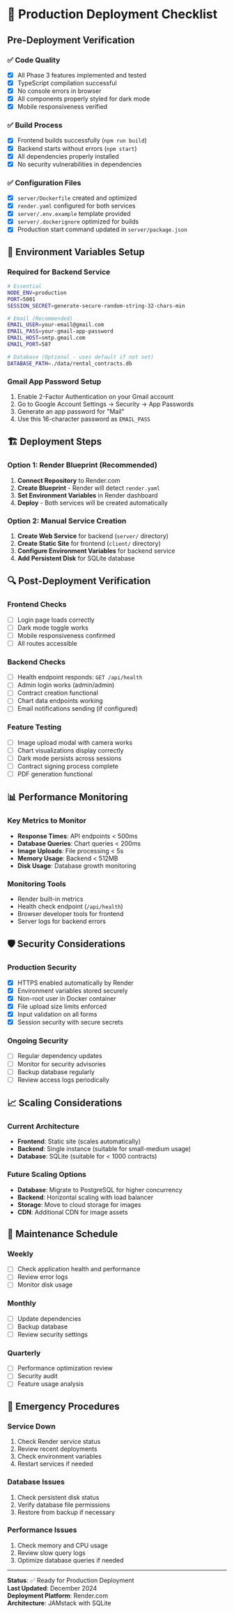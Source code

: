 # 🚀 Production Deployment Checklist

## Pre-Deployment Verification

### ✅ Code Quality
- [x] All Phase 3 features implemented and tested
- [x] TypeScript compilation successful
- [x] No console errors in browser
- [x] All components properly styled for dark mode
- [x] Mobile responsiveness verified

### ✅ Build Process
- [x] Frontend builds successfully (`npm run build`)
- [x] Backend starts without errors (`npm start`)
- [x] All dependencies properly installed
- [x] No security vulnerabilities in dependencies

### ✅ Configuration Files
- [x] `server/Dockerfile` created and optimized
- [x] `render.yaml` configured for both services
- [x] `server/.env.example` template provided
- [x] `server/.dockerignore` optimized for builds
- [x] Production start command updated in `server/package.json`

## 🔐 Environment Variables Setup

### Required for Backend Service
```bash
# Essential
NODE_ENV=production
PORT=5001
SESSION_SECRET=generate-secure-random-string-32-chars-min

# Email (Recommended)
EMAIL_USER=your-email@gmail.com
EMAIL_PASS=your-gmail-app-password
EMAIL_HOST=smtp.gmail.com
EMAIL_PORT=587

# Database (Optional - uses default if not set)
DATABASE_PATH=./data/rental_contracts.db
```

### Gmail App Password Setup
1. Enable 2-Factor Authentication on your Gmail account
2. Go to Google Account Settings → Security → App Passwords
3. Generate an app password for "Mail"
4. Use this 16-character password as `EMAIL_PASS`

## 🏗️ Deployment Steps

### Option 1: Render Blueprint (Recommended)
1. **Connect Repository** to Render.com
2. **Create Blueprint** - Render will detect `render.yaml`
3. **Set Environment Variables** in Render dashboard
4. **Deploy** - Both services will be created automatically

### Option 2: Manual Service Creation
1. **Create Web Service** for backend (`server/` directory)
2. **Create Static Site** for frontend (`client/` directory)
3. **Configure Environment Variables** for backend service
4. **Add Persistent Disk** for SQLite database

## 🔍 Post-Deployment Verification

### Frontend Checks
- [ ] Login page loads correctly
- [ ] Dark mode toggle works
- [ ] Mobile responsiveness confirmed
- [ ] All routes accessible

### Backend Checks
- [ ] Health endpoint responds: `GET /api/health`
- [ ] Admin login works (admin/admin)
- [ ] Contract creation functional
- [ ] Chart data endpoints working
- [ ] Email notifications sending (if configured)

### Feature Testing
- [ ] Image upload modal with camera works
- [ ] Chart visualizations display correctly
- [ ] Dark mode persists across sessions
- [ ] Contract signing process complete
- [ ] PDF generation functional

## 📊 Performance Monitoring

### Key Metrics to Monitor
- **Response Times**: API endpoints < 500ms
- **Database Queries**: Chart queries < 200ms
- **Image Uploads**: File processing < 5s
- **Memory Usage**: Backend < 512MB
- **Disk Usage**: Database growth monitoring

### Monitoring Tools
- Render built-in metrics
- Health check endpoint (`/api/health`)
- Browser developer tools for frontend
- Server logs for backend errors

## 🛡️ Security Considerations

### Production Security
- [x] HTTPS enabled automatically by Render
- [x] Environment variables stored securely
- [x] Non-root user in Docker container
- [x] File upload size limits enforced
- [x] Input validation on all forms
- [x] Session security with secure secrets

### Ongoing Security
- [ ] Regular dependency updates
- [ ] Monitor for security advisories
- [ ] Backup database regularly
- [ ] Review access logs periodically

## 📈 Scaling Considerations

### Current Architecture
- **Frontend**: Static site (scales automatically)
- **Backend**: Single instance (suitable for small-medium usage)
- **Database**: SQLite (suitable for < 1000 contracts)

### Future Scaling Options
- **Database**: Migrate to PostgreSQL for higher concurrency
- **Backend**: Horizontal scaling with load balancer
- **Storage**: Move to cloud storage for images
- **CDN**: Additional CDN for image assets

## 🔄 Maintenance Schedule

### Weekly
- [ ] Check application health and performance
- [ ] Review error logs
- [ ] Monitor disk usage

### Monthly
- [ ] Update dependencies
- [ ] Backup database
- [ ] Review security settings

### Quarterly
- [ ] Performance optimization review
- [ ] Security audit
- [ ] Feature usage analysis

## 🚨 Emergency Procedures

### Service Down
1. Check Render service status
2. Review recent deployments
3. Check environment variables
4. Restart services if needed

### Database Issues
1. Check persistent disk status
2. Verify database file permissions
3. Restore from backup if necessary

### Performance Issues
1. Check memory and CPU usage
2. Review slow query logs
3. Optimize database queries if needed

---

**Status**: ✅ Ready for Production Deployment  
**Last Updated**: December 2024  
**Deployment Platform**: Render.com  
**Architecture**: JAMstack with SQLite